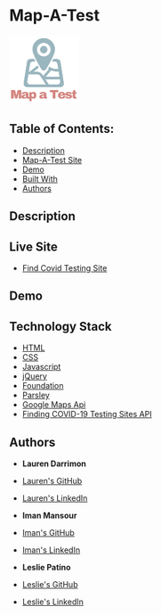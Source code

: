 # Map-A-Test

![Logo](assets/images/test-map-logo.png)

## Table of Contents:

* [Description](#description)
* [Map-A-Test Site](#deployed-link)
* [Demo](#demo)
* [Built With](#technology-stack)
* [Authors](#authors)

## Description


## Live Site

* [Find Covid Testing Site](https://laurendarrimon.github.io/find-covid-testing/)


## Demo


## Technology Stack

* [HTML](https://developer.mozilla.org/en-US/docs/Web/HTML)
* [CSS](https://developer.mozilla.org/en-US/docs/Web/CSS)
* [Javascript](https://developer.mozilla.org/en-US/docs/Web/JavaScript)
* [jQuery](https://jquery.com/)
* [Foundation](https://get.foundation/sites/docs/index.html)
* [Parsley](https://parsleyjs.org/doc/index.html)
* [Google Maps Api](https://developers.google.com/maps/documentation/javascript/overview)
* [Finding COVID-19 Testing Sites API](https://developer.here.com/blog/finding-covid-19-testing-sites)

## Authors

* **Lauren Darrimon**

* [Lauren's GitHub](https://github.com/LaurenDarrimon)
* [Lauren's LinkedIn](https://www.linkedin.com/in/lauren-lalita-duker-9537b1201/)

* **Iman Mansour**

* [Iman's GitHub](https://github.com/imanmansour86)
* [Iman's LinkedIn](https://www.linkedin.com/in/iman-mansour-51391515/)

* **Leslie Patino**

* [Leslie's GitHub](https://github.com/lesliejpatino)
* [Leslie's LinkedIn](https://www.linkedin.com/in/lesliejpatino/)

